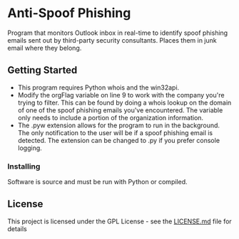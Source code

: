 # Anti-Spoof Phishing

Program that monitors Outlook inbox in real-time to identify spoof phishing emails sent out by third-party security consultants. Places them in junk email where they belong. 

## Getting Started

- This program requires Python whois and the win32api. 
- Modify the orgFlag variable on line 9 to work with the company you're trying to filter. This can be found by doing a whois lookup on the domain of one of the spoof phishing emails you've encountered. The variable only needs to include a portion of the organization information.
- The .pyw extension allows for the program to run in the background. The only notification to the user will be if a spoof phishing email is detected. The extension can be changed to .py if you prefer console logging.

### Installing

Software is source and must be run with Python or compiled.

## License

This project is licensed under the GPL License - see the [LICENSE.md](LICENSE.md) file for details
